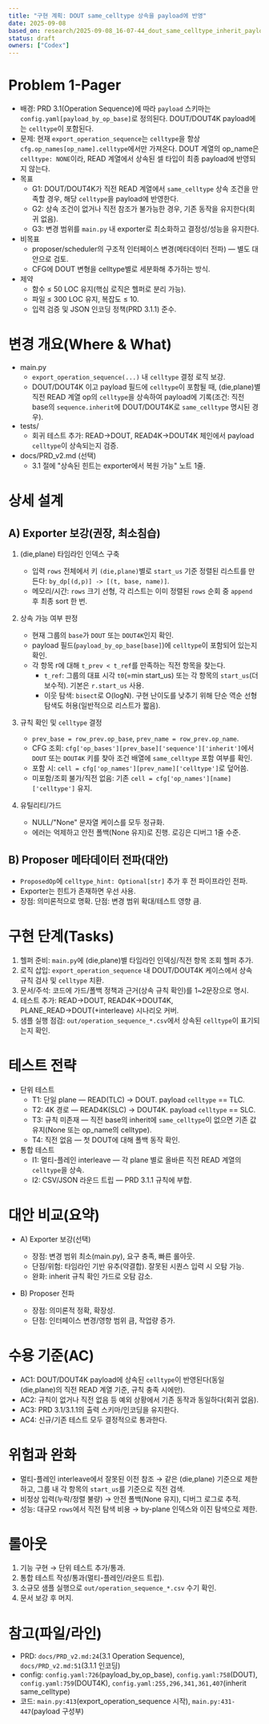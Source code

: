 ```yaml
---
title: "구현 계획: DOUT same_celltype 상속을 payload에 반영"
date: 2025-09-08
based_on: research/2025-09-08_16-07-44_dout_same_celltype_inherit_payload.md
status: draft
owners: ["Codex"]
---
```


# Problem 1-Pager

- 배경: PRD 3.1(Operation Sequence)에 따라 `payload` 스키마는 `config.yaml[payload_by_op_base]`로 정의된다. DOUT/DOUT4K payload에는 `celltype`이 포함된다.
- 문제: 현재 `export_operation_sequence`는 `celltype`을 항상 `cfg.op_names[op_name].celltype`에서만 가져온다. DOUT 계열의 op_name은 `celltype: NONE`이라, READ 계열에서 상속된 셀 타입이 최종 payload에 반영되지 않는다.
- 목표
  - G1: DOUT/DOUT4K가 직전 READ 계열에서 `same_celltype` 상속 조건을 만족할 경우, 해당 `celltype`을 payload에 반영한다.
  - G2: 상속 조건이 없거나 직전 참조가 불가능한 경우, 기존 동작을 유지한다(회귀 없음).
  - G3: 변경 범위를 `main.py` 내 exporter로 최소화하고 결정성/성능을 유지한다.
- 비목표
  - proposer/scheduler의 구조적 인터페이스 변경(메타데이터 전파) — 별도 대안으로 검토.
  - CFG에 DOUT 변형을 celltype별로 세분화해 추가하는 방식.
- 제약
  - 함수 ≤ 50 LOC 유지(핵심 로직은 헬퍼로 분리 가능).
  - 파일 ≤ 300 LOC 유지, 복잡도 ≤ 10.
  - 입력 검증 및 JSON 인코딩 정책(PRD 3.1.1) 준수.

# 변경 개요(Where & What)

- main.py
  - `export_operation_sequence(...)` 내 `celltype` 결정 로직 보강.
  - DOUT/DOUT4K 이고 payload 필드에 `celltype`이 포함될 때, (die,plane)별 직전 READ 계열 op의 `celltype`을 상속하여 payload에 기록(조건: 직전 base의 `sequence.inherit`에 DOUT/DOUT4K로 `same_celltype` 명시된 경우).
- tests/
  - 회귀 테스트 추가: READ→DOUT, READ4K→DOUT4K 체인에서 payload `celltype`이 상속되는지 검증.
- docs/PRD_v2.md (선택)
  - 3.1 절에 "상속된 힌트는 exporter에서 복원 가능" 노트 1줄.

# 상세 설계

## A) Exporter 보강(권장, 최소침습)

1) (die,plane) 타임라인 인덱스 구축
   - 입력 `rows` 전체에서 키 `(die,plane)`별로 `start_us` 기준 정렬된 리스트를 만든다: `by_dp[(d,p)] -> [(t, base, name)]`.
   - 메모리/시간: `rows` 크기 선형, 각 리스트는 이미 정렬된 `rows` 순회 중 `append` 후 최종 sort 한 번.

2) 상속 가능 여부 판정
   - 현재 그룹의 `base`가 `DOUT` 또는 `DOUT4K`인지 확인.
   - payload 필드(`payload_by_op_base[base]`)에 `celltype`이 포함되어 있는지 확인.
   - 각 항목 r에 대해 `t_prev < t_ref`를 만족하는 직전 항목을 찾는다.
     - `t_ref`: 그룹의 대표 시각 `t0`(=min start_us) 또는 각 항목의 `start_us`(더 보수적). 기본은 `r.start_us` 사용.
     - 이웃 탐색: `bisect`로 O(logN). 구현 난이도를 낮추기 위해 단순 역순 선형 탐색도 허용(일반적으로 리스트가 짧음).

3) 규칙 확인 및 `celltype` 결정
   - `prev_base = row_prev.op_base`, `prev_name = row_prev.op_name`.
   - CFG 조회: `cfg['op_bases'][prev_base]['sequence']['inherit']`에서 `DOUT` 또는 `DOUT4K` 키를 찾아 조건 배열에 `same_celltype` 포함 여부를 확인.
   - 포함 시: `cell = cfg['op_names'][prev_name]['celltype']`로 덮어씀.
   - 미포함/조회 불가/직전 없음: 기존 `cell = cfg['op_names'][name]['celltype']` 유지.

4) 유틸리티/가드
   - NULL/"None" 문자열 케이스를 모두 정규화.
   - 에러는 억제하고 안전 폴백(None 유지)로 진행. 로깅은 디버그 1줄 수준.

## B) Proposer 메타데이터 전파(대안)

- `ProposedOp`에 `celltype_hint: Optional[str]` 추가 후 전 파이프라인 전파.
- Exporter는 힌트가 존재하면 우선 사용.
- 장점: 의미론적으로 명확. 단점: 변경 범위 확대/테스트 영향 큼.

# 구현 단계(Tasks)

1) 헬퍼 준비: `main.py`에 (die,plane)별 타임라인 인덱싱/직전 항목 조회 헬퍼 추가.
2) 로직 삽입: `export_operation_sequence` 내 DOUT/DOUT4K 케이스에서 상속 규칙 검사 및 `celltype` 치환.
3) 문서/주석: 코드에 가드/폴백 정책과 근거(상속 규칙 확인)를 1~2문장으로 명시.
4) 테스트 추가: READ→DOUT, READ4K→DOUT4K, PLANE_READ→DOUT(+interleave) 시나리오 커버.
5) 샘플 실행 점검: `out/operation_sequence_*.csv`에서 상속된 `celltype`이 표기되는지 확인.

# 테스트 전략

- 단위 테스트
  - T1: 단일 plane — READ(TLC) → DOUT. payload `celltype` == TLC.
  - T2: 4K 경로 — READ4K(SLC) → DOUT4K. payload `celltype` == SLC.
  - T3: 규칙 미존재 — 직전 base의 inherit에 `same_celltype`이 없으면 기존 값 유지(None 또는 op_name의 celltype).
  - T4: 직전 없음 — 첫 DOUT에 대해 폴백 동작 확인.
- 통합 테스트
  - I1: 멀티-플레인 interleave — 각 plane 별로 올바른 직전 READ 계열의 `celltype`을 상속.
  - I2: CSV/JSON 라운드 트립 — PRD 3.1.1 규칙에 부합.

# 대안 비교(요약)

- A) Exporter 보강(선택)
  - 장점: 변경 범위 최소(main.py), 요구 충족, 빠른 롤아웃.
  - 단점/위험: 타임라인 기반 유추(약결합). 잘못된 시퀀스 입력 시 오탐 가능.
  - 완화: inherit 규칙 확인 가드로 오탐 감소.

- B) Proposer 전파
  - 장점: 의미론적 정확, 확장성.
  - 단점: 인터페이스 변경/영향 범위 큼, 작업량 증가.

# 수용 기준(AC)

- AC1: DOUT/DOUT4K payload에 상속된 `celltype`이 반영된다(동일 (die,plane)의 직전 READ 계열 기준, 규칙 충족 시에만).
- AC2: 규칙이 없거나 직전 없음 등 예외 상황에서 기존 동작과 동일하다(회귀 없음).
- AC3: PRD 3.1/3.1.1의 출력 스키마/인코딩을 유지한다.
- AC4: 신규/기존 테스트 모두 결정적으로 통과한다.

# 위험과 완화

- 멀티-플레인 interleave에서 잘못된 이전 참조 → 같은 (die,plane) 기준으로 제한하고, 그룹 내 각 항목의 `start_us`를 기준으로 직전 검색.
- 비정상 입력(누락/정렬 불량) → 안전 폴백(None 유지), 디버그 로그로 추적.
- 성능: 대규모 `rows`에서 직전 탐색 비용 → by-plane 인덱스와 이진 탐색으로 제한.

# 롤아웃

1) 기능 구현 → 단위 테스트 추가/통과.
2) 통합 테스트 작성/통과(멀티-플레인/라운드 트립).
3) 소규모 샘플 실행으로 `out/operation_sequence_*.csv` 수기 확인.
4) 문서 보강 후 머지.

# 참고(파일/라인)

- PRD: `docs/PRD_v2.md:24`(3.1 Operation Sequence), `docs/PRD_v2.md:51`(3.1.1 인코딩)
- config: `config.yaml:726`(payload_by_op_base), `config.yaml:758`(DOUT), `config.yaml:759`(DOUT4K), `config.yaml:255,296,341,361,407`(inherit same_celltype)
- 코드: `main.py:413`(export_operation_sequence 시작), `main.py:431-447`(payload 구성부)
